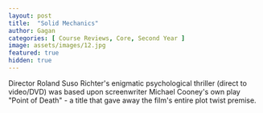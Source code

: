 ```yaml
---
layout: post
title:  "Solid Mechanics"
author: Gagan
categories: [ Course Reviews, Core, Second Year ]
image: assets/images/12.jpg
featured: true
hidden: true
---
```


Director Roland Suso Richter's enigmatic psychological thriller (direct to video/DVD) was based upon screenwriter Michael Cooney's own play "Point of Death" - a title that gave away the film's entire plot twist premise.